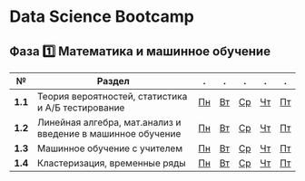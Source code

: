 # Data Science Bootcamp

## Фаза 1️⃣ Математика и машинное обучение

|№|Раздел|.|.|.|.|.|
|-|-|-|-|-|-|-|
|**1.1**| Теория вероятностей, статистика и А/Б тестирование ⁣⁣⁣⁣⁣⁣| [Пн](04-stat/04-01-task.ipynb)| [Вт](04-stat/04-02-task.ipynb)| [Ср](04-stat/)| [Чт](04-stat/)| [Пт](04-stat/)   |
|**1.2**| Линейная алгебра, мат.анализ и введение в машинное обучение|[Пн](05-math/05-01-task.ipynb)| [Вт](05-math/05-02-task.ipynb)| [Ср](05-math/05-03-task.ipynb)| [Чт](05-math/05-04-task.ipynb)| [Пт](05-math/05-05-task.ipynb) |
|**1.3**| Машинное обучение с учителем| [Пн](06-supervised/06-01-task.ipynb)| [Вт](06-supervised/06-02-task.ipynb)| [Ср](06-supervised/06-03-task.ipynb)| [Чт](06-supervised/)| [Пт](06-supervised/)   |
|**1.4**| Кластеризация, временные ряды | [Пн](07-unsupervised/07-01-task.ipynb)| [Вт](07-unsupervised/)| [Ср](07-unsupervised/)| [Чт](07-unsupervised/)| [Пт](07-unsupervised/)   |
